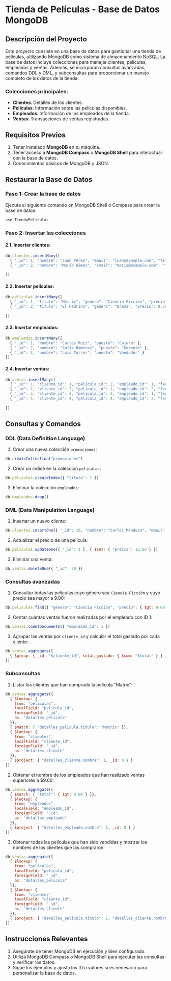 
# Tienda de Películas - Base de Datos MongoDB

## Descripción del Proyecto

Este proyecto consiste en una base de datos para gestionar una tienda de películas, utilizando MongoDB como sistema de almacenamiento NoSQL. La base de datos incluye colecciones para manejar clientes, películas, empleados y ventas. Además, se incorporan consultas avanzadas, comandos DDL y DML, y subconsultas para proporcionar un manejo completo de los datos de la tienda.

### Colecciones principales:
- **Clientes**: Detalles de los clientes.
- **Películas**: Información sobre las películas disponibles.
- **Empleados**: Información de los empleados de la tienda.
- **Ventas**: Transacciones de ventas registradas.

## Requisitos Previos

1. Tener instalado **MongoDB** en tu máquina.
2. Tener acceso a **MongoDB Compass** o **MongoDB Shell** para interactuar con la base de datos.
3. Conocimientos básicos de MongoDB y JSON.

## Restaurar la Base de Datos

### Paso 1: Crear la base de datos

Ejecuta el siguiente comando en MongoDB Shell o Compass para crear la base de datos:

```bash
use TiendaPeliculas
```

### Paso 2: Insertar las colecciones

#### 2.1. Insertar clientes:

```js
db.clientes.insertMany([
  { "_id": 1, "nombre": "Juan Pérez", "email": "juan@example.com", "telefono": "1234567890" },
  { "_id": 2, "nombre": "María Gómez", "email": "maria@example.com", "telefono": "0987654321" },
  
])
```

#### 2.2. Insertar películas:

```js
db.peliculas.insertMany([
  { "_id": 1, "titulo": "Matrix", "genero": "Ciencia Ficción", "precio": 10.00 },
  { "_id": 2, "titulo": "El Padrino", "genero": "Drama", "precio": 8.50 },
  
])
```

#### 2.3. Insertar empleados:

```js
db.empleados.insertMany([
  { "_id": 1, "nombre": "Carlos Ruiz", "puesto": "Cajero" },
  { "_id": 2, "nombre": "Sofía Ramírez", "puesto": "Gerente" },
  { "_id": 3, "nombre": "Luis Torres", "puesto": "Vendedor" }
])
```

#### 2.4. Insertar ventas:

```js
db.ventas.insertMany([
  { "_id": 1, "cliente_id": 1, "pelicula_id": 2, "empleado_id": 1, "fecha": new Date("2023-09-01"), "total": 8.50 },
  { "_id": 2, "cliente_id": 2, "pelicula_id": 1, "empleado_id": 2, "fecha": new Date("2023-09-02"), "total": 10.00 },
  { "_id": 3, "cliente_id": 3, "pelicula_id": 3, "empleado_id": 1, "fecha": new Date("2023-09-03"), "total": 7.00 },
  { "_id": 4, "cliente_id": 4, "pelicula_id": 4, "empleado_id": 2, "fecha": new Date("2023-09-04"), "total": 9.00 },
  
])
```

## Consultas y Comandos

### DDL (Data Definition Language)

1. Crear una nueva colección `promociones`:

```js
db.createCollection("promociones")
```

2. Crear un índice en la colección `peliculas`:

```js
db.peliculas.createIndex({ "titulo": 1 })
```

3. Eliminar la colección `empleados`:

```js
db.empleados.drop()
```

### DML (Data Manipulation Language)

1. Insertar un nuevo cliente:

```js
db.clientes.insertOne({ "_id": 16, "nombre": "Carlos Mendoza", "email": "carlosm@example.com", "telefono": "9876543210" })
```

2. Actualizar el precio de una película:

```js
db.peliculas.updateOne({ "_id": 1 }, { $set: { "precio": 12.00 } })
```

3. Eliminar una venta:

```js
db.ventas.deleteOne({ "_id": 20 })
```

### Consultas avanzadas

1. Consultar todas las películas cuyo género sea `Ciencia Ficción` y cuyo precio sea mayor a 9.00:

```js
db.peliculas.find({ "genero": "Ciencia Ficción", "precio": { $gt: 9.00 } })
```

2. Contar cuántas ventas fueron realizadas por el empleado con ID 1:

```js
db.ventas.countDocuments({ "empleado_id": 1 })
```

3. Agrupar las ventas por `cliente_id` y calcular el total gastado por cada cliente:

```js
db.ventas.aggregate([
  { $group: { _id: "$cliente_id", total_gastado: { $sum: "$total" } } }
])
```

### Subconsultas

1. Listar los clientes que han comprado la película "Matrix":

```js
db.ventas.aggregate([
  { $lookup: {
    from: "peliculas",
    localField: "pelicula_id",
    foreignField: "_id",
    as: "detalles_pelicula"
  }},
  { $match: { "detalles_pelicula.titulo": "Matrix" }},
  { $lookup: {
    from: "clientes",
    localField: "cliente_id",
    foreignField: "_id",
    as: "detalles_cliente"
  }},
  { $project: { "detalles_cliente.nombre": 1, _id: 0 } }
])
```

2. Obtener el nombre de los empleados que han realizado ventas superiores a $9.00:

```js
db.ventas.aggregate([
  { $match: { "total": { $gt: 9.00 } }},
  { $lookup: {
    from: "empleados",
    localField: "empleado_id",
    foreignField: "_id",
    as: "detalles_empleado"
  }},
  { $project: { "detalles_empleado.nombre": 1, _id: 0 } }
])
```

3. Obtener todas las películas que han sido vendidas y mostrar los nombres de los clientes que las compraron:

```js
db.ventas.aggregate([
  { $lookup: {
    from: "peliculas",
    localField: "pelicula_id",
    foreignField: "_id",
    as: "detalles_pelicula"
  }},
  { $lookup: {
    from: "clientes",
    localField: "cliente_id",
    foreignField: "_id",
    as: "detalles_cliente"
  }},
  { $project: { "detalles_pelicula.titulo": 1, "detalles_cliente.nombre": 1, _id: 0 } }
])
```

## Instrucciones Relevantes

1. Asegúrate de tener MongoDB en ejecución y bien configurado.
2. Utiliza MongoDB Compass o MongoDB Shell para ejecutar las consultas y verificar los datos.
3. Sigue los ejemplos y ajusta los ID o valores si es necesario para personalizar la base de datos.


